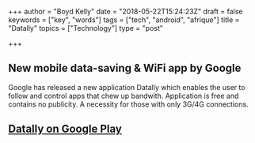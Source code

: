 +++
author = "Boyd Kelly"
date = "2018-05-22T15:24:23Z"
draft = false
keywords = ["key", "words"]
tags = ["tech", "android", "afrique"]
title = "Datally"
topics = ["Technology"]
type = "post"

+++

## New mobile data-saving & WiFi app by Google

Google has released a new application Datally which enables the user to follow and control apps that chew up bandwith.  Application is free and contains no publicity.  A necessity for those with only 3G/4G connections.

<!--more-->


## [Datally on Google Play](https://goo.gl/AKm8BZ)

